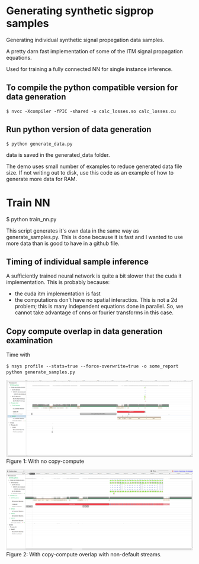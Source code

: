 # Generating synthetic sigprop samples
Generating individual synthetic signal propegation data samples.

A pretty darn fast implementation of some of the ITM signal propagation equations.

Used for training a fully connected NN for single instance inference.

## To compile the python compatible version for data generation

	$ nvcc -Xcompiler -fPIC -shared -o calc_losses.so calc_losses.cu

## Run python version of data generation

	$ python generate_data.py

data is saved in the generated_data folder.

The demo uses small number of examples to reduce generated data file size.  If not writing out to disk, use this code as an example of how to generate more data for RAM.

# Train NN
$ python train_nn.py

This script generates it's own data in the same way as generate_samples.py.  This is done because it is fast and I wanted to use more data than is good to have in a github file.

## Timing of individual sample inference
A sufficiently trained neural network is quite a bit slower that the cuda it implementation.  This is probably because:

- the cuda itm implementation is fast
- the computations don't have no spatial interactios.  This is not a 2d problem; this is many independent equations done in parallel.  So, we cannot take advantage of cnns or fourier transforms in this case.

## Copy compute overlap in data generation examination
Time with

	$ nsys profile --stats=true --force-overwrite=true -o some_report python generate_samples.py
	
![image](https://github.com/feildawproton/learning_synthetic_sigprop/blob/main/pics/no_overlap.png)
Figure 1: With no copy-compute 

![image](https://github.com/feildawproton/learning_synthetic_sigprop/blob/main/pics/tried_overlap.png)
Figure 2: With copy-compute overlap with non-default streams.

          
